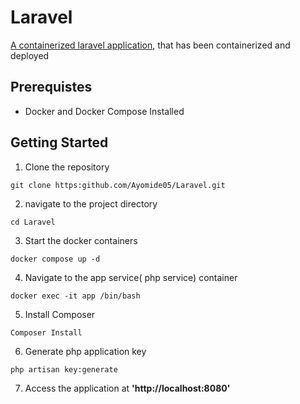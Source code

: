 # Laravel
[A containerized laravel application](https://github.com/laravel/laravel.git), that has been containerized and deployed

## Prerequistes
* Docker and Docker Compose Installed

## Getting Started
1. Clone the repository

```
git clone https:github.com/Ayomide05/Laravel.git
```
2. navigate to the project directory

```
cd Laravel
```
3. Start the docker containers

```
docker compose up -d
```
4. Navigate to the app service( php service) container

```
docker exec -it app /bin/bash
```
5. Install Composer

```
Composer Install
```
6. Generate php application key

```
php artisan key:generate
```
7. Access the application at **'http://localhost:8080'** 

